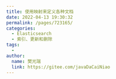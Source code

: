 ```yaml
---
title: 使用映射来定义各种文档
date: 2022-04-13 19:30:32
permalink: /pages/723165/
categories:
  - Elasticsearch
  - 索引、更新和删除
tags:
  - 
author: 
  name: 樊光瑞
  link: https://gitee.com/javaDaCaiNiao
---
```

